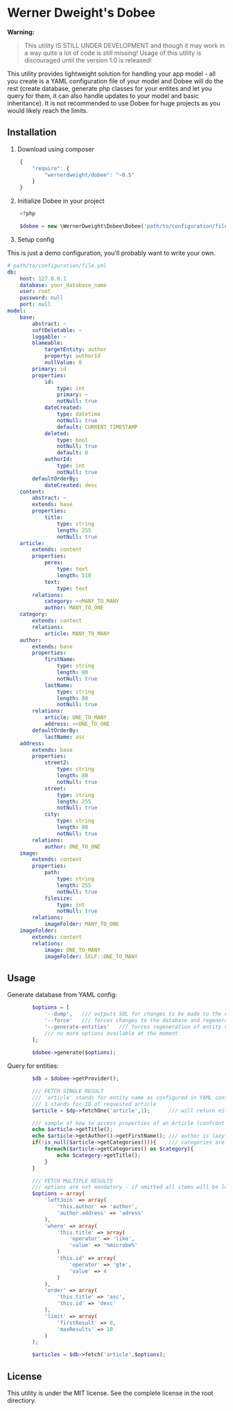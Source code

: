 Werner Dweight's Dobee
====================================

**Warning:**

> This utility IS STILL UNDER DEVELOPMENT and though it may work in a way
> quite a lot of code is still missing! Usage of this utility is discouraged
> until the version 1.0 is released!

This utility provides lightweight solution for handling your app model - all you create is a YAML configuration file of your model and Dobee will do the rest (create database, generate php classes for your entites and let you query for them, it can also handle updates to your model and basic inheritance). It is not recommended to use Dobee for huge projects as you would likely reach the limits.

Installation
------------

1) Download using composer

```js
	{
	    "require": {
	        "wernerdweight/dobee": "~0.5"
	    }
	}
```

2) Initialize Dobee in your project

```php
	<?php

	$dobee = new \WernerDweight\Dobee\Dobee('path/to/configuration/file.yml','path/to/strore/generated/entities','Your\\Namespace\\To\\Generated\\Entities');

```

3) Setup config

This is just a demo configuration, you'll probably want to write your own.

```yml
# path/to/configuration/file.yml
db:
    host: 127.0.0.1
    database: your_database_name
    user: root
    password: null
    port: null
model:
    base:
        abstract: ~
        softDeletable: ~
        loggable: ~
        blameable:
            targetEntity: author
            property: authorId
            nullValue: 0
        primary: id
        properties:
            id:
                type: int
                primary: ~
                notNull: true
            dateCreated:
                type: datetime
                notNull: true
                default: CURRENT_TIMESTAMP
            deleted:
                type: bool
                notNull: true
                default: 0
            authorId:
                type: int
                notNull: true
        defaultOrderBy:
            dateCreated: desc
    content:
        abstract: ~
        extends: base
        properties:
            title:
                type: string
                length: 255
                notNull: true
    article:
        extends: content
        properties:
            perex:
                type: text
                length: 510
            text:
                type: text
        relations:
            category: <<MANY_TO_MANY
            author: MANY_TO_ONE
    category:
        extends: content
        relations:
            article: MANY_TO_MANY
    author:
        extends: base
        properties:
            firstName:
                type: string
                length: 80
                notNull: true
            lastName:
                type: string
                length: 80
                notNull: true
        relations:
            article: ONE_TO_MANY
            address: <<ONE_TO_ONE
        defaultOrderBy:
            lastName: asc
    address:
        extends: base
        properties:
            street2:
                type: string
                length: 80
                notNull: true
            street:
                type: string
                length: 255
                notNull: true
            city:
                type: string
                length: 80
                notNull: true
        relations:
            author: ONE_TO_ONE
    image:
        extends: content
        properties:
            path:
                type: string
                length: 255
                notNull: true
            filesize:
                type: int
                notNull: true
        relations:
            imageFolder: MANY_TO_ONE
    imageFolder:
        extends: content
        relations:
            image: ONE_TO_MANY
            imageFolder: SELF::ONE_TO_MANY
```

Usage
-----

Generate database from YAML config:
```php
		$options = [
			'--dump',	/// outputs SQL for changes to be made to the database
			'--force'	/// forces changes to the database and regenerates php classes
            '--generate-entities'   /// forces regeneration of entity classes even if no changes were made to the model (must be used together with --force)
			/// no more options available at the moment
		];
		
		$dobee->generate($options);

```

Query for entities:
```php	
		$db = $dobee->getProvider();

		/// FETCH SINGLE RESULT
		/// 'article' stands for entity name as configured in YAML configuration file
		/// 1 stands for ID of requested article
		$article = $dp->fetchOne('article',1);		/// will return either object of class Article or null

		/// sample of how to access properties of an Article (confront configuration above)
		echo $article->getTitle();
		echo $article->getAuthor()->getFirstName();	/// author is lazy-loaded from database when needed
		if(!is_null($article->getCategories())){	/// categories are lazy-loaded from database when needed
			foreach($article->getCategories() as $category){
				echo $category->getTitle();
			}
		}

		/// FETCH MULTIPLE RESULTS
		/// options are not mandatory - if omitted all items will be loaded form the database
		$options = array(
			'leftJoin' => array(
				'this.author' => 'author',
				'author.address' => 'adress'
			),
			'where' => array(
				'this.title' => array(
					'operator' => 'like',
					'value' => '%microbe%'
				)
				'this.id' => array(
					'operator' => 'gte',
					'value' => 4
				)
			),
			'order' => array(
				'this.title' => 'asc',
				'this.id' => 'desc'
			),
			'limit' => array(
				'firstResult' => 0,
				'maxResults' => 10
			)
		);

		$articles = $db->fetch('article',$options);

```

License
-------
This utility is under the MIT license. See the complete license in the root directiory.
